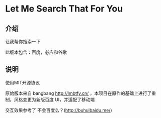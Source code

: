 # Let Me Search That For You

## 介绍
让我帮你搜索一下

此版本包含：百度，必应和谷歌

## 说明
使用MIT开源协议


原始版本来自 bangbang http://lmbtfy.cn/ ，本项目在原作的基础上进行了重制，风格变更为新版百度 UI，并适配了移动端

交互效果参考了 不会百度么？(http://buhuibaidu.me/)
